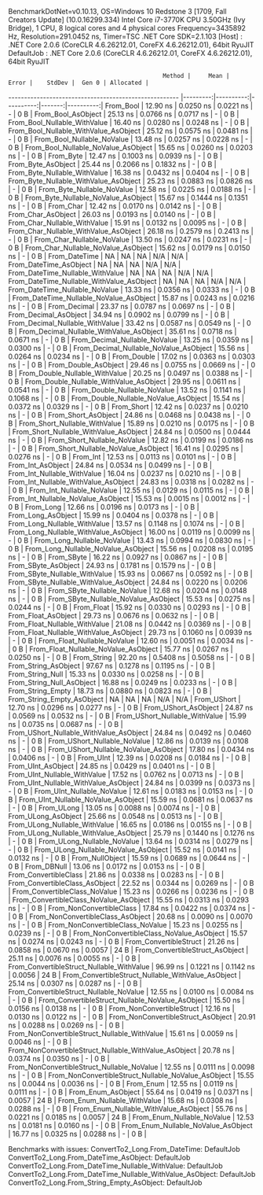 
BenchmarkDotNet=v0.10.13, OS=Windows 10 Redstone 3 [1709, Fall Creators Update] (10.0.16299.334)
Intel Core i7-3770K CPU 3.50GHz (Ivy Bridge), 1 CPU, 8 logical cores and 4 physical cores
Frequency=3435892 Hz, Resolution=291.0452 ns, Timer=TSC
.NET Core SDK=2.1.103
  [Host]     : .NET Core 2.0.6 (CoreCLR 4.6.26212.01, CoreFX 4.6.26212.01), 64bit RyuJIT
  DefaultJob : .NET Core 2.0.6 (CoreCLR 4.6.26212.01, CoreFX 4.6.26212.01), 64bit RyuJIT


                                                Method |     Mean |     Error |    StdDev |  Gen 0 | Allocated |
------------------------------------------------------ |---------:|----------:|----------:|-------:|----------:|
                                             From_Bool | 12.90 ns | 0.0250 ns | 0.0221 ns |      - |       0 B |
                                    From_Bool_AsObject | 25.13 ns | 0.0766 ns | 0.0717 ns |      - |       0 B |
                          From_Bool_Nullable_WithValue | 16.40 ns | 0.0280 ns | 0.0248 ns |      - |       0 B |
                 From_Bool_Nullable_WithValue_AsObject | 25.12 ns | 0.0575 ns | 0.0481 ns |      - |       0 B |
                            From_Bool_Nullable_NoValue | 13.48 ns | 0.0257 ns | 0.0228 ns |      - |       0 B |
                   From_Bool_Nullable_NoValue_AsObject | 15.65 ns | 0.0260 ns | 0.0203 ns |      - |       0 B |
                                             From_Byte | 12.47 ns | 0.1003 ns | 0.0939 ns |      - |       0 B |
                                    From_Byte_AsObject | 25.44 ns | 0.2066 ns | 0.1832 ns |      - |       0 B |
                          From_Byte_Nullable_WithValue | 16.38 ns | 0.0432 ns | 0.0404 ns |      - |       0 B |
                 From_Byte_Nullable_WithValue_AsObject | 25.23 ns | 0.0883 ns | 0.0826 ns |      - |       0 B |
                            From_Byte_Nullable_NoValue | 12.58 ns | 0.0225 ns | 0.0188 ns |      - |       0 B |
                   From_Byte_Nullable_NoValue_AsObject | 15.67 ns | 0.1444 ns | 0.1351 ns |      - |       0 B |
                                             From_Char | 12.42 ns | 0.0170 ns | 0.0142 ns |      - |       0 B |
                                    From_Char_AsObject | 26.03 ns | 0.0193 ns | 0.0140 ns |      - |       0 B |
                          From_Char_Nullable_WithValue | 15.91 ns | 0.0132 ns | 0.0095 ns |      - |       0 B |
                 From_Char_Nullable_WithValue_AsObject | 26.18 ns | 0.2579 ns | 0.2413 ns |      - |       0 B |
                            From_Char_Nullable_NoValue | 13.50 ns | 0.0247 ns | 0.0231 ns |      - |       0 B |
                   From_Char_Nullable_NoValue_AsObject | 15.62 ns | 0.0179 ns | 0.0150 ns |      - |       0 B |
                                         From_DateTime |       NA |        NA |        NA |    N/A |       N/A |
                                From_DateTime_AsObject |       NA |        NA |        NA |    N/A |       N/A |
                      From_DateTime_Nullable_WithValue |       NA |        NA |        NA |    N/A |       N/A |
             From_DateTime_Nullable_WithValue_AsObject |       NA |        NA |        NA |    N/A |       N/A |
                        From_DateTime_Nullable_NoValue | 13.33 ns | 0.0356 ns | 0.0333 ns |      - |       0 B |
               From_DateTime_Nullable_NoValue_AsObject | 15.87 ns | 0.0243 ns | 0.0216 ns |      - |       0 B |
                                          From_Decimal | 23.37 ns | 0.0787 ns | 0.0697 ns |      - |       0 B |
                                 From_Decimal_AsObject | 34.94 ns | 0.0902 ns | 0.0799 ns |      - |       0 B |
                       From_Decimal_Nullable_WithValue | 33.42 ns | 0.0587 ns | 0.0549 ns |      - |       0 B |
              From_Decimal_Nullable_WithValue_AsObject | 35.61 ns | 0.0718 ns | 0.0671 ns |      - |       0 B |
                         From_Decimal_Nullable_NoValue | 13.25 ns | 0.0359 ns | 0.0300 ns |      - |       0 B |
                From_Decimal_Nullable_NoValue_AsObject | 15.56 ns | 0.0264 ns | 0.0234 ns |      - |       0 B |
                                           From_Double | 17.02 ns | 0.0363 ns | 0.0303 ns |      - |       0 B |
                                  From_Double_AsObject | 29.46 ns | 0.0755 ns | 0.0669 ns |      - |       0 B |
                        From_Double_Nullable_WithValue | 20.25 ns | 0.0497 ns | 0.0388 ns |      - |       0 B |
               From_Double_Nullable_WithValue_AsObject | 29.95 ns | 0.0611 ns | 0.0541 ns |      - |       0 B |
                          From_Double_Nullable_NoValue | 13.52 ns | 0.1141 ns | 0.1068 ns |      - |       0 B |
                 From_Double_Nullable_NoValue_AsObject | 15.54 ns | 0.0372 ns | 0.0329 ns |      - |       0 B |
                                            From_Short | 12.42 ns | 0.0237 ns | 0.0210 ns |      - |       0 B |
                                   From_Short_AsObject | 24.86 ns | 0.0468 ns | 0.0438 ns |      - |       0 B |
                         From_Short_Nullable_WithValue | 15.89 ns | 0.0210 ns | 0.0175 ns |      - |       0 B |
                From_Short_Nullable_WithValue_AsObject | 24.84 ns | 0.0500 ns | 0.0444 ns |      - |       0 B |
                           From_Short_Nullable_NoValue | 12.82 ns | 0.0199 ns | 0.0186 ns |      - |       0 B |
                  From_Short_Nullable_NoValue_AsObject | 16.41 ns | 0.0295 ns | 0.0276 ns |      - |       0 B |
                                              From_Int | 12.53 ns | 0.0113 ns | 0.0101 ns |      - |       0 B |
                                     From_Int_AsObject | 24.84 ns | 0.0534 ns | 0.0499 ns |      - |       0 B |
                           From_Int_Nullable_WithValue | 16.04 ns | 0.0237 ns | 0.0210 ns |      - |       0 B |
                  From_Int_Nullable_WithValue_AsObject | 24.83 ns | 0.0318 ns | 0.0282 ns |      - |       0 B |
                             From_Int_Nullable_NoValue | 12.55 ns | 0.0129 ns | 0.0115 ns |      - |       0 B |
                    From_Int_Nullable_NoValue_AsObject | 15.53 ns | 0.0015 ns | 0.0012 ns |      - |       0 B |
                                             From_Long | 12.66 ns | 0.0196 ns | 0.0173 ns |      - |       0 B |
                                    From_Long_AsObject | 15.99 ns | 0.0404 ns | 0.0378 ns |      - |       0 B |
                          From_Long_Nullable_WithValue | 13.57 ns | 0.1148 ns | 0.1074 ns |      - |       0 B |
                 From_Long_Nullable_WithValue_AsObject | 16.00 ns | 0.0119 ns | 0.0099 ns |      - |       0 B |
                            From_Long_Nullable_NoValue | 13.43 ns | 0.0994 ns | 0.0830 ns |      - |       0 B |
                   From_Long_Nullable_NoValue_AsObject | 15.56 ns | 0.0208 ns | 0.0195 ns |      - |       0 B |
                                            From_SByte | 16.22 ns | 0.0927 ns | 0.0867 ns |      - |       0 B |
                                   From_SByte_AsObject | 24.93 ns | 0.1781 ns | 0.1579 ns |      - |       0 B |
                         From_SByte_Nullable_WithValue | 15.93 ns | 0.0667 ns | 0.0592 ns |      - |       0 B |
                From_SByte_Nullable_WithValue_AsObject | 24.84 ns | 0.0220 ns | 0.0206 ns |      - |       0 B |
                           From_SByte_Nullable_NoValue | 12.68 ns | 0.0204 ns | 0.0148 ns |      - |       0 B |
                  From_SByte_Nullable_NoValue_AsObject | 15.53 ns | 0.0275 ns | 0.0244 ns |      - |       0 B |
                                            From_Float | 15.92 ns | 0.0330 ns | 0.0293 ns |      - |       0 B |
                                   From_Float_AsObject | 29.73 ns | 0.0676 ns | 0.0632 ns |      - |       0 B |
                         From_Float_Nullable_WithValue | 21.08 ns | 0.0442 ns | 0.0369 ns |      - |       0 B |
                From_Float_Nullable_WithValue_AsObject | 29.73 ns | 0.1060 ns | 0.0939 ns |      - |       0 B |
                           From_Float_Nullable_NoValue | 12.60 ns | 0.0051 ns | 0.0034 ns |      - |       0 B |
                  From_Float_Nullable_NoValue_AsObject | 15.77 ns | 0.0267 ns | 0.0250 ns |      - |       0 B |
                                           From_String | 92.20 ns | 0.5408 ns | 0.5058 ns |      - |       0 B |
                                  From_String_AsObject | 97.67 ns | 0.1278 ns | 0.1195 ns |      - |       0 B |
                                      From_String_Null | 15.33 ns | 0.0330 ns | 0.0258 ns |      - |       0 B |
                             From_String_Null_AsObject | 16.88 ns | 0.0249 ns | 0.0233 ns |      - |       0 B |
                                     From_String_Empty | 18.73 ns | 0.0880 ns | 0.0823 ns |      - |       0 B |
                            From_String_Empty_AsObject |       NA |        NA |        NA |    N/A |       N/A |
                                           From_UShort | 12.70 ns | 0.0296 ns | 0.0277 ns |      - |       0 B |
                                  From_UShort_AsObject | 24.87 ns | 0.0569 ns | 0.0532 ns |      - |       0 B |
                        From_UShort_Nullable_WithValue | 15.99 ns | 0.0735 ns | 0.0687 ns |      - |       0 B |
               From_UShort_Nullable_WithValue_AsObject | 24.84 ns | 0.0492 ns | 0.0460 ns |      - |       0 B |
                          From_UShort_Nullable_NoValue | 12.86 ns | 0.0139 ns | 0.0108 ns |      - |       0 B |
                 From_UShort_Nullable_NoValue_AsObject | 17.80 ns | 0.0434 ns | 0.0406 ns |      - |       0 B |
                                             From_UInt | 12.39 ns | 0.0208 ns | 0.0184 ns |      - |       0 B |
                                    From_UInt_AsObject | 24.85 ns | 0.0429 ns | 0.0401 ns |      - |       0 B |
                          From_UInt_Nullable_WithValue | 17.52 ns | 0.0762 ns | 0.0713 ns |      - |       0 B |
                 From_UInt_Nullable_WithValue_AsObject | 24.84 ns | 0.0399 ns | 0.0373 ns |      - |       0 B |
                            From_UInt_Nullable_NoValue | 12.61 ns | 0.0183 ns | 0.0153 ns |      - |       0 B |
                   From_UInt_Nullable_NoValue_AsObject | 15.59 ns | 0.0681 ns | 0.0637 ns |      - |       0 B |
                                            From_ULong | 13.05 ns | 0.0088 ns | 0.0074 ns |      - |       0 B |
                                   From_ULong_AsObject | 25.66 ns | 0.0548 ns | 0.0513 ns |      - |       0 B |
                         From_ULong_Nullable_WithValue | 16.65 ns | 0.0186 ns | 0.0155 ns |      - |       0 B |
                From_ULong_Nullable_WithValue_AsObject | 25.79 ns | 0.1440 ns | 0.1276 ns |      - |       0 B |
                           From_ULong_Nullable_NoValue | 13.64 ns | 0.0314 ns | 0.0279 ns |      - |       0 B |
                  From_ULong_Nullable_NoValue_AsObject | 15.52 ns | 0.0141 ns | 0.0132 ns |      - |       0 B |
                                       From_NullObject | 15.59 ns | 0.0689 ns | 0.0644 ns |      - |       0 B |
                                           From_DBNull | 13.06 ns | 0.0172 ns | 0.0153 ns |      - |       0 B |
                                 From_ConvertibleClass | 21.86 ns | 0.0338 ns | 0.0283 ns |      - |       0 B |
                        From_ConvertibleClass_AsObject | 22.52 ns | 0.0344 ns | 0.0269 ns |      - |       0 B |
                         From_ConvertibleClass_NoValue | 15.23 ns | 0.0266 ns | 0.0236 ns |      - |       0 B |
                From_ConvertibleClass_NoValue_AsObject | 15.55 ns | 0.0313 ns | 0.0293 ns |      - |       0 B |
                              From_NonConvertibleClass | 17.84 ns | 0.0422 ns | 0.0374 ns |      - |       0 B |
                     From_NonConvertibleClass_AsObject | 20.68 ns | 0.0090 ns | 0.0070 ns |      - |       0 B |
                      From_NonConvertibleClass_NoValue | 15.23 ns | 0.0255 ns | 0.0239 ns |      - |       0 B |
             From_NonConvertibleClass_NoValue_AsObject | 15.57 ns | 0.0274 ns | 0.0243 ns |      - |       0 B |
                                From_ConvertibleStruct | 21.26 ns | 0.0858 ns | 0.0670 ns | 0.0057 |      24 B |
                       From_ConvertibleStruct_AsObject | 25.11 ns | 0.0076 ns | 0.0055 ns |      - |       0 B |
             From_ConvertibleStruct_Nullable_WithValue | 96.99 ns | 0.1221 ns | 0.1142 ns | 0.0056 |      24 B |
    From_ConvertibleStruct_Nullable_WithValue_AsObject | 25.14 ns | 0.0307 ns | 0.0287 ns |      - |       0 B |
               From_ConvertibleStruct_Nullable_NoValue | 12.55 ns | 0.0100 ns | 0.0084 ns |      - |       0 B |
      From_ConvertibleStruct_Nullable_NoValue_AsObject | 15.50 ns | 0.0156 ns | 0.0138 ns |      - |       0 B |
                             From_NonConvertibleStruct | 12.16 ns | 0.0130 ns | 0.0122 ns |      - |       0 B |
                    From_NonConvertibleStruct_AsObject | 20.91 ns | 0.0288 ns | 0.0269 ns |      - |       0 B |
          From_NonConvertibleStruct_Nullable_WithValue | 15.61 ns | 0.0059 ns | 0.0046 ns |      - |       0 B |
 From_NonConvertibleStruct_Nullable_WithValue_AsObject | 20.78 ns | 0.0374 ns | 0.0350 ns |      - |       0 B |
            From_NonConvertibleStruct_Nullable_NoValue | 12.55 ns | 0.0111 ns | 0.0098 ns |      - |       0 B |
   From_NonConvertibleStruct_Nullable_NoValue_AsObject | 15.55 ns | 0.0044 ns | 0.0036 ns |      - |       0 B |
                                             From_Enum | 12.55 ns | 0.0119 ns | 0.0111 ns |      - |       0 B |
                                    From_Enum_AsObject | 55.64 ns | 0.0419 ns | 0.0371 ns | 0.0057 |      24 B |
                          From_Enum_Nullable_WithValue | 15.68 ns | 0.0308 ns | 0.0288 ns |      - |       0 B |
                 From_Enum_Nullable_WithValue_AsObject | 55.76 ns | 0.0221 ns | 0.0185 ns | 0.0057 |      24 B |
                            From_Enum_Nullable_NoValue | 12.53 ns | 0.0181 ns | 0.0160 ns |      - |       0 B |
                   From_Enum_Nullable_NoValue_AsObject | 16.77 ns | 0.0325 ns | 0.0288 ns |      - |       0 B |

Benchmarks with issues:
  ConvertTo2_Long.From_DateTime: DefaultJob
  ConvertTo2_Long.From_DateTime_AsObject: DefaultJob
  ConvertTo2_Long.From_DateTime_Nullable_WithValue: DefaultJob
  ConvertTo2_Long.From_DateTime_Nullable_WithValue_AsObject: DefaultJob
  ConvertTo2_Long.From_String_Empty_AsObject: DefaultJob
